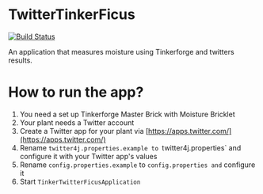 # TwitterTinkerFicus

[![Build Status](https://travis-ci.org/skyYaga/TwitterTinkerFicus.svg?branch=master)](https://travis-ci.org/skyYaga/TwitterTinkerFicus)

An application that measures moisture using Tinkerforge and twitters results.

# How to run the app?

1. You need a set up Tinkerforge Master Brick with Moisture Bricklet
2. Your plant needs a Twitter account
3. Create a Twitter app for your plant via [https://apps.twitter.com/](https://apps.twitter.com/)
4. Rename `twitter4j.properties.example to `twitter4j.properties` and configure it with your Twitter app's values
5. Rename `config.properties.example` to `config.properties and` configure it
6. Start `TinkerTwitterFicusApplication`